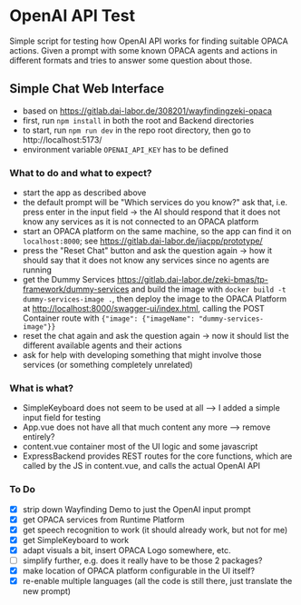 # OpenAI API Test

Simple script for testing how OpenAI API works for finding suitable OPACA actions. Given a prompt with some known OPACA agents and actions in different formats and tries to answer some question about those.


## Simple Chat Web Interface

* based on https://gitlab.dai-labor.de/308201/wayfindingzeki-opaca
* first, run `npm install` in both the root and Backend directories
* to start, run `npm run dev` in the repo root directory, then go to http://localhost:5173/
* environment variable `OPENAI_API_KEY` has to be defined

### What to do and what to expect?

* start the app as described above
* the default prompt will be "Which services do you know?" ask that, i.e. press enter in the input field -> the AI should respond that it does not know any services as it is not connected to an OPACA platform
* start an OPACA platform on the same machine, so the app can find it on `localhost:8000`; see <https://gitlab.dai-labor.de/jiacpp/prototype/>
* press the "Reset Chat" button and ask the question again -> how it should say that it does not know any services since no agents are running
* get the Dummy Services <https://gitlab.dai-labor.de/zeki-bmas/tp-framework/dummy-services> and build the image with `docker build -t dummy-services-image .`, then deploy the image to the OPACA Platform at <http://localhost:8000/swagger-ui/index.html>, calling the POST Container route with `{"image": {"imageName": "dummy-services-image"}}`
* reset the chat again and ask the question again -> now it should list the different available agents and their actions
* ask for help with developing something that might involve those services (or something completely unrelated)

### What is what?

* SimpleKeyboard does not seem to be used at all --> I added a simple input field for testing
* App.vue does not have all that much content any more --> remove entirely?
* content.vue container most of the UI logic and some javascript
* ExpressBackend provides REST routes for the core functions, which are called by the JS in content.vue, and calls the actual OpenAI API

### To Do

* [x] strip down Wayfinding Demo to just the OpenAI input prompt
* [x] get OPACA services from Runtime Platform
* [X] get speech recognition to work (it should already work, but not for me)
* [X] get SimpleKeyboard to work
* [X] adapt visuals a bit, insert OPACA Logo somewhere, etc.
* [ ] simplify further, e.g. does it really have to be those 2 packages?
* [X] make location of OPACA platform configurable in the UI itself?
* [X] re-enable multiple languages (all the code is still there, just translate the new prompt)
